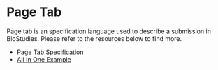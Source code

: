 # Page Tab
Page tab is an specification language used to describe a submission in BioStudies. Please refer to the resources below
to find more.

* [Page Tab Specification](specification/PageTabSpecification.md)
* [All In One Example](examples/AllInOneExample.md)
